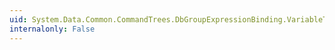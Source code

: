 ```yaml
---
uid: System.Data.Common.CommandTrees.DbGroupExpressionBinding.VariableType
internalonly: False
---
```

